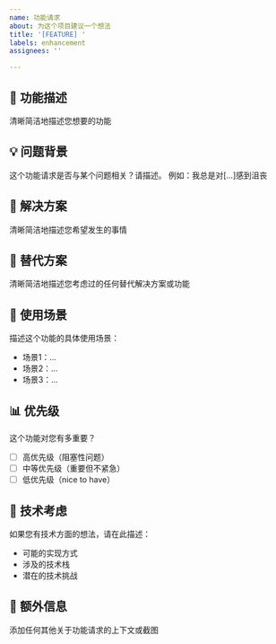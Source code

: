 ```yaml
---
name: 功能请求
about: 为这个项目建议一个想法
title: '[FEATURE] '
labels: enhancement
assignees: ''

---
```


## 🚀 功能描述
清晰简洁地描述您想要的功能

## 💡 问题背景
这个功能请求是否与某个问题相关？请描述。
例如：我总是对[...]感到沮丧

## 💭 解决方案
清晰简洁地描述您希望发生的事情

## 🔀 替代方案
清晰简洁地描述您考虑过的任何替代解决方案或功能

## 🎯 使用场景
描述这个功能的具体使用场景：
- 场景1：...
- 场景2：...
- 场景3：...

## 📊 优先级
这个功能对您有多重要？
- [ ] 高优先级（阻塞性问题）
- [ ] 中等优先级（重要但不紧急）
- [ ] 低优先级（nice to have）

## 🔧 技术考虑
如果您有技术方面的想法，请在此描述：
- 可能的实现方式
- 涉及的技术栈
- 潜在的技术挑战

## 📝 额外信息
添加任何其他关于功能请求的上下文或截图 